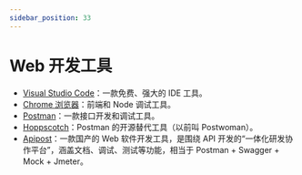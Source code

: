 ```yaml
---
sidebar_position: 33
---
```


# Web 开发工具



- [Visual Studio Code](https://code.visualstudio.com)：一款免费、强大的 IDE 工具。
- [Chrome 浏览器](https://www.google.com/intl/zh-CN/chrome/)：前端和 Node 调试工具。
- [Postman](https://www.postman.com)：一款接口开发和调试工具。
- [Hoppscotch](https://github.com/hoppscotch/hoppscotch)：Postman 的开源替代工具（以前叫 Postwoman）。
- [Apipost](https://www.apipost.cn)：一款国产的 Web 软件开发工具，是围绕 API 开发的“一体化研发协作平台”，涵盖文档、调试、测试等功能，相当于 Postman + Swagger + Mock + Jmeter。

